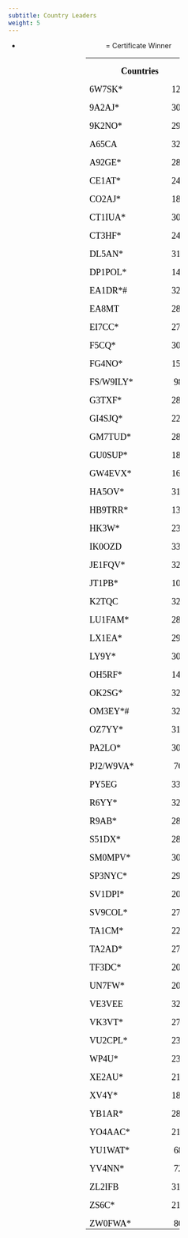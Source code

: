 ```yaml
---
subtitle: Country Leaders
weight: 5
---
```


<div align="center">

* = Certificate Winner

<table class="MsoNormalTable" border="0" cellspacing="0" cellpadding="0" width="189" style="width: 142.0pt; border-collapse: collapse">
	<tr style="height: 15.75pt">
		<td width="189" nowrap colspan="2" valign="bottom" style="width:142.0pt;padding:
0in 5.4pt 0in 5.4pt;height:15.75pt">
		<p class="MsoNormal" align="center" style="margin-bottom:0in;margin-bottom:.0001pt;
text-align:center;line-height:normal"><font face="Calibri" size="4"><b>
		<span style="color: black">Countries</span></b></font></td>
	</tr>
	<tr style="height: 15.0pt">
		<td width="142" nowrap valign="bottom" style="width:106.15pt;padding:0in 5.4pt 0in 5.4pt;
height:15.0pt">
		<p class="MsoNormal" style="margin-bottom:0in;margin-bottom:.0001pt;line-height:
normal"><font face="Calibri" size="4"><span style="color: black">6W7SK*</span></font></td>
		<td width="48" nowrap valign="bottom" style="width:35.85pt;padding:0in 5.4pt 0in 5.4pt;
height:15.0pt">
		<p class="MsoNormal" align="center" style="margin-bottom:0in;margin-bottom:.0001pt;
text-align:center;line-height:normal"><font face="Calibri" size="4">
		<span style="color: black">121</span></font></td>
	</tr>
	<tr style="height: 15.0pt">
		<td width="142" nowrap valign="bottom" style="width:106.15pt;padding:0in 5.4pt 0in 5.4pt;
height:15.0pt">
		<p class="MsoNormal" style="margin-bottom:0in;margin-bottom:.0001pt;line-height:
normal"><font face="Calibri" size="4"><span style="color: black">9A2AJ*</span></font></td>
		<td width="48" nowrap valign="bottom" style="width:35.85pt;padding:0in 5.4pt 0in 5.4pt;
height:15.0pt">
		<p class="MsoNormal" align="center" style="margin-bottom:0in;margin-bottom:.0001pt;
text-align:center;line-height:normal"><font face="Calibri" size="4">
		<span style="color: black">308</span></font></td>
	</tr>
	<tr style="height: 15.0pt">
		<td width="142" nowrap valign="bottom" style="width:106.15pt;padding:0in 5.4pt 0in 5.4pt;
height:15.0pt">
		<p class="MsoNormal" style="margin-bottom:0in;margin-bottom:.0001pt;line-height:
normal"><font face="Calibri" size="4"><span style="color: black">9K2NO*</span></font></td>
		<td width="48" nowrap valign="bottom" style="width:35.85pt;padding:0in 5.4pt 0in 5.4pt;
height:15.0pt">
		<p class="MsoNormal" align="center" style="margin-bottom:0in;margin-bottom:.0001pt;
text-align:center;line-height:normal"><font face="Calibri" size="4">
		<span style="color: black">294</span></font></td>
	</tr>
	<tr style="height: 15.0pt">
		<td width="142" nowrap valign="bottom" style="width:106.15pt;padding:0in 5.4pt 0in 5.4pt;
height:15.0pt">
		<p class="MsoNormal" style="margin-bottom:0in;margin-bottom:.0001pt;line-height:
normal"><font face="Calibri" size="4"><span style="color: black">A65CA</span></font></td>
		<td width="48" nowrap valign="bottom" style="width:35.85pt;padding:0in 5.4pt 0in 5.4pt;
height:15.0pt">
		<p class="MsoNormal" align="center" style="margin-bottom:0in;margin-bottom:.0001pt;
text-align:center;line-height:normal"><font face="Calibri" size="4">
		<span style="color: black">322</span></font></td>
	</tr>
	<tr style="height: 15.0pt">
		<td width="142" nowrap valign="bottom" style="width:106.15pt;padding:0in 5.4pt 0in 5.4pt;
height:15.0pt">
		<p class="MsoNormal" style="margin-bottom:0in;margin-bottom:.0001pt;line-height:
normal"><font face="Calibri" size="4"><span style="color: black">A92GE*</span></font></td>
		<td width="48" nowrap valign="bottom" style="width:35.85pt;padding:0in 5.4pt 0in 5.4pt;
height:15.0pt">
		<p class="MsoNormal" align="center" style="margin-bottom:0in;margin-bottom:.0001pt;
text-align:center;line-height:normal"><font face="Calibri" size="4">
		<span style="color: black">288</span></font></td>
	</tr>
	<tr style="height: 15.0pt">
		<td width="142" nowrap valign="bottom" style="width:106.15pt;padding:0in 5.4pt 0in 5.4pt;
height:15.0pt">
		<p class="MsoNormal" style="margin-bottom:0in;margin-bottom:.0001pt;line-height:
normal"><font face="Calibri" size="4"><span style="color: black">CE1AT*</span></font></td>
		<td width="48" nowrap valign="bottom" style="width:35.85pt;padding:0in 5.4pt 0in 5.4pt;
height:15.0pt">
		<p class="MsoNormal" align="center" style="margin-bottom:0in;margin-bottom:.0001pt;
text-align:center;line-height:normal"><font face="Calibri" size="4">
		<span style="color: black">242</span></font></td>
	</tr>
	<tr style="height: 15.0pt">
		<td width="142" nowrap valign="bottom" style="width:106.15pt;padding:0in 5.4pt 0in 5.4pt;
height:15.0pt">
		<p class="MsoNormal" style="margin-bottom:0in;margin-bottom:.0001pt;line-height:
normal"><font face="Calibri" size="4"><span style="color: black">CO2AJ*</span></font></td>
		<td width="48" nowrap valign="bottom" style="width:35.85pt;padding:0in 5.4pt 0in 5.4pt;
height:15.0pt">
		<p class="MsoNormal" align="center" style="margin-bottom:0in;margin-bottom:.0001pt;
text-align:center;line-height:normal"><font face="Calibri" size="4">
		<span style="color: black">185</span></font></td>
	</tr>
	<tr style="height: 15.0pt">
		<td width="142" nowrap valign="bottom" style="width:106.15pt;padding:0in 5.4pt 0in 5.4pt;
height:15.0pt">
		<p class="MsoNormal" style="margin-bottom:0in;margin-bottom:.0001pt;line-height:
normal"><font face="Calibri" size="4"><span style="color: black">CT1IUA*</span></font></td>
		<td width="48" nowrap valign="bottom" style="width:35.85pt;padding:0in 5.4pt 0in 5.4pt;
height:15.0pt">
		<p class="MsoNormal" align="center" style="margin-bottom:0in;margin-bottom:.0001pt;
text-align:center;line-height:normal"><font face="Calibri" size="4">
		<span style="color: black">305</span></font></td>
	</tr>
	<tr style="height: 15.0pt">
		<td width="142" nowrap valign="bottom" style="width:106.15pt;padding:0in 5.4pt 0in 5.4pt;
height:15.0pt">
		<p class="MsoNormal" style="margin-bottom:0in;margin-bottom:.0001pt;line-height:
normal"><font face="Calibri" size="4"><span style="color: black">CT3HF*</span></font></td>
		<td width="48" nowrap valign="bottom" style="width:35.85pt;padding:0in 5.4pt 0in 5.4pt;
height:15.0pt">
		<p class="MsoNormal" align="center" style="margin-bottom:0in;margin-bottom:.0001pt;
text-align:center;line-height:normal"><font face="Calibri" size="4">
		<span style="color: black">249</span></font></td>
	</tr>
	<tr style="height: 15.0pt">
		<td width="142" nowrap valign="bottom" style="width:106.15pt;padding:0in 5.4pt 0in 5.4pt;
height:15.0pt">
		<p class="MsoNormal" style="margin-bottom:0in;margin-bottom:.0001pt;line-height:
normal"><font face="Calibri" size="4"><span style="color: black">DL5AN*</span></font></td>
		<td width="48" nowrap valign="bottom" style="width:35.85pt;padding:0in 5.4pt 0in 5.4pt;
height:15.0pt">
		<p class="MsoNormal" align="center" style="margin-bottom:0in;margin-bottom:.0001pt;
text-align:center;line-height:normal"><font face="Calibri" size="4">
		<span style="color: black">319</span></font></td>
	</tr>
	<tr style="height: 15.0pt">
		<td width="142" nowrap valign="bottom" style="width:106.15pt;padding:0in 5.4pt 0in 5.4pt;
height:15.0pt">
		<p class="MsoNormal" style="margin-bottom:0in;margin-bottom:.0001pt;line-height:
normal"><font face="Calibri" size="4"><span style="color: black">DP1POL*</span></font></td>
		<td width="48" nowrap valign="bottom" style="width:35.85pt;padding:0in 5.4pt 0in 5.4pt;
height:15.0pt">
		<p class="MsoNormal" align="center" style="margin-bottom:0in;margin-bottom:.0001pt;
text-align:center;line-height:normal"><font face="Calibri" size="4">
		<span style="color: black">143</span></font></td>
	</tr>
	<tr style="height: 15.0pt">
		<td width="142" nowrap valign="bottom" style="width:106.15pt;padding:0in 5.4pt 0in 5.4pt;
height:15.0pt">
		<p class="MsoNormal" style="margin-bottom:0in;margin-bottom:.0001pt;line-height:
normal"><font face="Calibri" size="4"><span style="color: black">EA1DR*#</span></font></td>
		<td width="48" nowrap valign="bottom" style="width:35.85pt;padding:0in 5.4pt 0in 5.4pt;
height:15.0pt">
		<p class="MsoNormal" align="center" style="margin-bottom:0in;margin-bottom:.0001pt;
text-align:center;line-height:normal"><font face="Calibri" size="4">
		<span style="color: black">326</span></font></td>
	</tr>
	<tr style="height: 15.0pt">
		<td width="142" nowrap valign="bottom" style="width:106.15pt;padding:0in 5.4pt 0in 5.4pt;
height:15.0pt">
		<p class="MsoNormal" style="margin-bottom:0in;margin-bottom:.0001pt;line-height:
normal"><font face="Calibri" size="4"><span style="color: black">EA8MT</span></font></td>
		<td width="48" nowrap valign="bottom" style="width:35.85pt;padding:0in 5.4pt 0in 5.4pt;
height:15.0pt">
		<p class="MsoNormal" align="center" style="margin-bottom:0in;margin-bottom:.0001pt;
text-align:center;line-height:normal"><font face="Calibri" size="4">
		<span style="color: black">289</span></font></td>
	</tr>
	<tr style="height: 15.0pt">
		<td width="142" nowrap valign="bottom" style="width:106.15pt;padding:0in 5.4pt 0in 5.4pt;
height:15.0pt">
		<p class="MsoNormal" style="margin-bottom:0in;margin-bottom:.0001pt;line-height:
normal"><font face="Calibri" size="4"><span style="color: black">EI7CC*</span></font></td>
		<td width="48" nowrap valign="bottom" style="width:35.85pt;padding:0in 5.4pt 0in 5.4pt;
height:15.0pt">
		<p class="MsoNormal" align="center" style="margin-bottom:0in;margin-bottom:.0001pt;
text-align:center;line-height:normal"><font face="Calibri" size="4">
		<span style="color: black">271</span></font></td>
	</tr>
	<tr style="height: 15.0pt">
		<td width="142" nowrap valign="bottom" style="width:106.15pt;padding:0in 5.4pt 0in 5.4pt;
height:15.0pt">
		<p class="MsoNormal" style="margin-bottom:0in;margin-bottom:.0001pt;line-height:
normal"><font face="Calibri" size="4"><span style="color: black">F5CQ*</span></font></td>
		<td width="48" nowrap valign="bottom" style="width:35.85pt;padding:0in 5.4pt 0in 5.4pt;
height:15.0pt">
		<p class="MsoNormal" align="center" style="margin-bottom:0in;margin-bottom:.0001pt;
text-align:center;line-height:normal"><font face="Calibri" size="4">
		<span style="color: black">309</span></font></td>
	</tr>
	<tr style="height: 15.0pt">
		<td width="142" nowrap valign="bottom" style="width:106.15pt;padding:0in 5.4pt 0in 5.4pt;
height:15.0pt">
		<p class="MsoNormal" style="margin-bottom:0in;margin-bottom:.0001pt;line-height:
normal"><font face="Calibri" size="4"><span style="color: black">FG4NO*</span></font></td>
		<td width="48" nowrap valign="bottom" style="width:35.85pt;padding:0in 5.4pt 0in 5.4pt;
height:15.0pt">
		<p class="MsoNormal" align="center" style="margin-bottom:0in;margin-bottom:.0001pt;
text-align:center;line-height:normal"><font face="Calibri" size="4">
		<span style="color: black">155</span></font></td>
	</tr>
	<tr style="height: 15.0pt">
		<td width="142" nowrap valign="bottom" style="width:106.15pt;padding:0in 5.4pt 0in 5.4pt;
height:15.0pt">
		<p class="MsoNormal" style="margin-bottom:0in;margin-bottom:.0001pt;line-height:
normal"><font face="Calibri" size="4"><span style="color: black">FS/W9ILY*</span></font></td>
		<td width="48" nowrap valign="bottom" style="width:35.85pt;padding:0in 5.4pt 0in 5.4pt;
height:15.0pt">
		<p class="MsoNormal" align="center" style="margin-bottom:0in;margin-bottom:.0001pt;
text-align:center;line-height:normal"><font face="Calibri" size="4">
		<span style="color: black">98</span></font></td>
	</tr>
	<tr style="height: 15.0pt">
		<td width="142" nowrap valign="bottom" style="width:106.15pt;padding:0in 5.4pt 0in 5.4pt;
height:15.0pt">
		<p class="MsoNormal" style="margin-bottom:0in;margin-bottom:.0001pt;line-height:
normal"><font face="Calibri" size="4"><span style="color: black">G3TXF*</span></font></td>
		<td width="48" nowrap valign="bottom" style="width:35.85pt;padding:0in 5.4pt 0in 5.4pt;
height:15.0pt">
		<p class="MsoNormal" align="center" style="margin-bottom:0in;margin-bottom:.0001pt;
text-align:center;line-height:normal"><font face="Calibri" size="4">
		<span style="color: black">288</span></font></td>
	</tr>
	<tr style="height: 15.0pt">
		<td width="142" nowrap valign="bottom" style="width:106.15pt;padding:0in 5.4pt 0in 5.4pt;
height:15.0pt">
		<p class="MsoNormal" style="margin-bottom:0in;margin-bottom:.0001pt;line-height:
normal"><font face="Calibri" size="4"><span style="color: black">GI4SJQ*</span></font></td>
		<td width="48" nowrap valign="bottom" style="width:35.85pt;padding:0in 5.4pt 0in 5.4pt;
height:15.0pt">
		<p class="MsoNormal" align="center" style="margin-bottom:0in;margin-bottom:.0001pt;
text-align:center;line-height:normal"><font face="Calibri" size="4">
		<span style="color: black">224</span></font></td>
	</tr>
	<tr style="height: 15.0pt">
		<td width="142" nowrap valign="bottom" style="width:106.15pt;padding:0in 5.4pt 0in 5.4pt;
height:15.0pt">
		<p class="MsoNormal" style="margin-bottom:0in;margin-bottom:.0001pt;line-height:
normal"><font face="Calibri" size="4"><span style="color: black">GM7TUD*</span></font></td>
		<td width="48" nowrap valign="bottom" style="width:35.85pt;padding:0in 5.4pt 0in 5.4pt;
height:15.0pt">
		<p class="MsoNormal" align="center" style="margin-bottom:0in;margin-bottom:.0001pt;
text-align:center;line-height:normal"><font face="Calibri" size="4">
		<span style="color: black">288</span></font></td>
	</tr>
	<tr style="height: 15.0pt">
		<td width="142" nowrap valign="bottom" style="width:106.15pt;padding:0in 5.4pt 0in 5.4pt;
height:15.0pt">
		<p class="MsoNormal" style="margin-bottom:0in;margin-bottom:.0001pt;line-height:
normal"><font face="Calibri" size="4"><span style="color: black">GU0SUP*</span></font></td>
		<td width="48" nowrap valign="bottom" style="width:35.85pt;padding:0in 5.4pt 0in 5.4pt;
height:15.0pt">
		<p class="MsoNormal" align="center" style="margin-bottom:0in;margin-bottom:.0001pt;
text-align:center;line-height:normal"><font face="Calibri" size="4">
		<span style="color: black">185</span></font></td>
	</tr>
	<tr style="height: 15.0pt">
		<td width="142" nowrap valign="bottom" style="width:106.15pt;padding:0in 5.4pt 0in 5.4pt;
height:15.0pt">
		<p class="MsoNormal" style="margin-bottom:0in;margin-bottom:.0001pt;line-height:
normal"><font face="Calibri" size="4"><span style="color: black">GW4EVX*</span></font></td>
		<td width="48" nowrap valign="bottom" style="width:35.85pt;padding:0in 5.4pt 0in 5.4pt;
height:15.0pt">
		<p class="MsoNormal" align="center" style="margin-bottom:0in;margin-bottom:.0001pt;
text-align:center;line-height:normal"><font face="Calibri" size="4">
		<span style="color: black">163</span></font></td>
	</tr>
	<tr style="height: 15.0pt">
		<td width="142" nowrap valign="bottom" style="width:106.15pt;padding:0in 5.4pt 0in 5.4pt;
height:15.0pt">
		<p class="MsoNormal" style="margin-bottom:0in;margin-bottom:.0001pt;line-height:
normal"><font face="Calibri" size="4"><span style="color: black">HA5OV*</span></font></td>
		<td width="48" nowrap valign="bottom" style="width:35.85pt;padding:0in 5.4pt 0in 5.4pt;
height:15.0pt">
		<p class="MsoNormal" align="center" style="margin-bottom:0in;margin-bottom:.0001pt;
text-align:center;line-height:normal"><font face="Calibri" size="4">
		<span style="color: black">318</span></font></td>
	</tr>
	<tr style="height: 15.0pt">
		<td width="142" nowrap valign="bottom" style="width:106.15pt;padding:0in 5.4pt 0in 5.4pt;
height:15.0pt">
		<p class="MsoNormal" style="margin-bottom:0in;margin-bottom:.0001pt;line-height:
normal"><font face="Calibri" size="4"><span style="color: black">HB9TRR*</span></font></td>
		<td width="48" nowrap valign="bottom" style="width:35.85pt;padding:0in 5.4pt 0in 5.4pt;
height:15.0pt">
		<p class="MsoNormal" align="center" style="margin-bottom:0in;margin-bottom:.0001pt;
text-align:center;line-height:normal"><font face="Calibri" size="4">
		<span style="color: black">130</span></font></td>
	</tr>
	<tr style="height: 15.0pt">
		<td width="142" nowrap valign="bottom" style="width:106.15pt;padding:0in 5.4pt 0in 5.4pt;
height:15.0pt">
		<p class="MsoNormal" style="margin-bottom:0in;margin-bottom:.0001pt;line-height:
normal"><font face="Calibri" size="4"><span style="color: black">HK3W*</span></font></td>
		<td width="48" nowrap valign="bottom" style="width:35.85pt;padding:0in 5.4pt 0in 5.4pt;
height:15.0pt">
		<p class="MsoNormal" align="center" style="margin-bottom:0in;margin-bottom:.0001pt;
text-align:center;line-height:normal"><font face="Calibri" size="4">
		<span style="color: black">231</span></font></td>
	</tr>
	<tr style="height: 15.0pt">
		<td width="142" nowrap valign="bottom" style="width:106.15pt;padding:0in 5.4pt 0in 5.4pt;
height:15.0pt">
		<p class="MsoNormal" style="margin-bottom:0in;margin-bottom:.0001pt;line-height:
normal"><font face="Calibri" size="4"><span style="color: black">IK0OZD</span></font></td>
		<td width="48" nowrap valign="bottom" style="width:35.85pt;padding:0in 5.4pt 0in 5.4pt;
height:15.0pt">
		<p class="MsoNormal" align="center" style="margin-bottom:0in;margin-bottom:.0001pt;
text-align:center;line-height:normal"><font face="Calibri" size="4">
		<span style="color: black">333</span></font></td>
	</tr>
	<tr style="height: 15.0pt">
		<td width="142" nowrap valign="bottom" style="width:106.15pt;padding:0in 5.4pt 0in 5.4pt;
height:15.0pt">
		<p class="MsoNormal" style="margin-bottom:0in;margin-bottom:.0001pt;line-height:
normal"><font face="Calibri" size="4"><span style="color: black">JE1FQV*</span></font></td>
		<td width="48" nowrap valign="bottom" style="width:35.85pt;padding:0in 5.4pt 0in 5.4pt;
height:15.0pt">
		<p class="MsoNormal" align="center" style="margin-bottom:0in;margin-bottom:.0001pt;
text-align:center;line-height:normal"><font face="Calibri" size="4">
		<span style="color: black">321</span></font></td>
	</tr>
	<tr style="height: 15.0pt">
		<td width="142" nowrap valign="bottom" style="width:106.15pt;padding:0in 5.4pt 0in 5.4pt;
height:15.0pt">
		<p class="MsoNormal" style="margin-bottom:0in;margin-bottom:.0001pt;line-height:
normal"><font face="Calibri" size="4"><span style="color: black">JT1PB*</span></font></td>
		<td width="48" nowrap valign="bottom" style="width:35.85pt;padding:0in 5.4pt 0in 5.4pt;
height:15.0pt">
		<p class="MsoNormal" align="center" style="margin-bottom:0in;margin-bottom:.0001pt;
text-align:center;line-height:normal"><font face="Calibri" size="4">
		<span style="color: black">102</span></font></td>
	</tr>
	<tr style="height: 15.0pt">
		<td width="142" nowrap valign="bottom" style="width:106.15pt;padding:0in 5.4pt 0in 5.4pt;
height:15.0pt">
		<p class="MsoNormal" style="margin-bottom:0in;margin-bottom:.0001pt;line-height:
normal"><font face="Calibri" size="4"><span style="color: black">K2TQC</span></font></td>
		<td width="48" nowrap valign="bottom" style="width:35.85pt;padding:0in 5.4pt 0in 5.4pt;
height:15.0pt">
		<p class="MsoNormal" align="center" style="margin-bottom:0in;margin-bottom:.0001pt;
text-align:center;line-height:normal"><font face="Calibri" size="4">
		<span style="color: black">328</span></font></td>
	</tr>
	<tr style="height: 15.0pt">
		<td width="142" nowrap valign="bottom" style="width:106.15pt;padding:0in 5.4pt 0in 5.4pt;
height:15.0pt">
		<p class="MsoNormal" style="margin-bottom:0in;margin-bottom:.0001pt;line-height:
normal"><font face="Calibri" size="4"><span style="color: black">LU1FAM*</span></font></td>
		<td width="48" nowrap valign="bottom" style="width:35.85pt;padding:0in 5.4pt 0in 5.4pt;
height:15.0pt">
		<p class="MsoNormal" align="center" style="margin-bottom:0in;margin-bottom:.0001pt;
text-align:center;line-height:normal"><font face="Calibri" size="4">
		<span style="color: black">283</span></font></td>
	</tr>
	<tr style="height: 15.0pt">
		<td width="142" nowrap valign="bottom" style="width:106.15pt;padding:0in 5.4pt 0in 5.4pt;
height:15.0pt">
		<p class="MsoNormal" style="margin-bottom:0in;margin-bottom:.0001pt;line-height:
normal"><font face="Calibri" size="4"><span style="color: black">LX1EA*</span></font></td>
		<td width="48" nowrap valign="bottom" style="width:35.85pt;padding:0in 5.4pt 0in 5.4pt;
height:15.0pt">
		<p class="MsoNormal" align="center" style="margin-bottom:0in;margin-bottom:.0001pt;
text-align:center;line-height:normal"><font face="Calibri" size="4">
		<span style="color: black">291</span></font></td>
	</tr>
	<tr style="height: 15.0pt">
		<td width="142" nowrap valign="bottom" style="width:106.15pt;padding:0in 5.4pt 0in 5.4pt;
height:15.0pt">
		<p class="MsoNormal" style="margin-bottom:0in;margin-bottom:.0001pt;line-height:
normal"><font face="Calibri" size="4"><span style="color: black">LY9Y*</span></font></td>
		<td width="48" nowrap valign="bottom" style="width:35.85pt;padding:0in 5.4pt 0in 5.4pt;
height:15.0pt">
		<p class="MsoNormal" align="center" style="margin-bottom:0in;margin-bottom:.0001pt;
text-align:center;line-height:normal"><font face="Calibri" size="4">
		<span style="color: black">300</span></font></td>
	</tr>
	<tr style="height: 15.0pt">
		<td width="142" nowrap valign="bottom" style="width:106.15pt;padding:0in 5.4pt 0in 5.4pt;
height:15.0pt">
		<p class="MsoNormal" style="margin-bottom:0in;margin-bottom:.0001pt;line-height:
normal"><font face="Calibri" size="4"><span style="color: black">OH5RF*</span></font></td>
		<td width="48" nowrap valign="bottom" style="width:35.85pt;padding:0in 5.4pt 0in 5.4pt;
height:15.0pt">
		<p class="MsoNormal" align="center" style="margin-bottom:0in;margin-bottom:.0001pt;
text-align:center;line-height:normal"><font face="Calibri" size="4">
		<span style="color: black">146</span></font></td>
	</tr>
	<tr style="height: 15.0pt">
		<td width="142" nowrap valign="bottom" style="width:106.15pt;padding:0in 5.4pt 0in 5.4pt;
height:15.0pt">
		<p class="MsoNormal" style="margin-bottom:0in;margin-bottom:.0001pt;line-height:
normal"><font face="Calibri" size="4"><span style="color: black">OK2SG*</span></font></td>
		<td width="48" nowrap valign="bottom" style="width:35.85pt;padding:0in 5.4pt 0in 5.4pt;
height:15.0pt">
		<p class="MsoNormal" align="center" style="margin-bottom:0in;margin-bottom:.0001pt;
text-align:center;line-height:normal"><font face="Calibri" size="4">
		<span style="color: black">321</span></font></td>
	</tr>
	<tr style="height: 15.0pt">
		<td width="142" nowrap valign="bottom" style="width:106.15pt;padding:0in 5.4pt 0in 5.4pt;
height:15.0pt">
		<p class="MsoNormal" style="margin-bottom:0in;margin-bottom:.0001pt;line-height:
normal"><font face="Calibri" size="4"><span style="color: black">OM3EY*#</span></font></td>
		<td width="48" nowrap valign="bottom" style="width:35.85pt;padding:0in 5.4pt 0in 5.4pt;
height:15.0pt">
		<p class="MsoNormal" align="center" style="margin-bottom:0in;margin-bottom:.0001pt;
text-align:center;line-height:normal"><font face="Calibri" size="4">
		<span style="color: black">329</span></font></td>
	</tr>
	<tr style="height: 15.0pt">
		<td width="142" nowrap valign="bottom" style="width:106.15pt;padding:0in 5.4pt 0in 5.4pt;
height:15.0pt">
		<p class="MsoNormal" style="margin-bottom:0in;margin-bottom:.0001pt;line-height:
normal"><font face="Calibri" size="4"><span style="color: black">OZ7YY*</span></font></td>
		<td width="48" nowrap valign="bottom" style="width:35.85pt;padding:0in 5.4pt 0in 5.4pt;
height:15.0pt">
		<p class="MsoNormal" align="center" style="margin-bottom:0in;margin-bottom:.0001pt;
text-align:center;line-height:normal"><font face="Calibri" size="4">
		<span style="color: black">314</span></font></td>
	</tr>
	<tr style="height: 15.0pt">
		<td width="142" nowrap valign="bottom" style="width:106.15pt;padding:0in 5.4pt 0in 5.4pt;
height:15.0pt">
		<p class="MsoNormal" style="margin-bottom:0in;margin-bottom:.0001pt;line-height:
normal"><font face="Calibri" size="4"><span style="color: black">PA2LO*</span></font></td>
		<td width="48" nowrap valign="bottom" style="width:35.85pt;padding:0in 5.4pt 0in 5.4pt;
height:15.0pt">
		<p class="MsoNormal" align="center" style="margin-bottom:0in;margin-bottom:.0001pt;
text-align:center;line-height:normal"><font face="Calibri" size="4">
		<span style="color: black">305</span></font></td>
	</tr>
	<tr style="height: 15.0pt">
		<td width="142" nowrap valign="bottom" style="width:106.15pt;padding:0in 5.4pt 0in 5.4pt;
height:15.0pt">
		<p class="MsoNormal" style="margin-bottom:0in;margin-bottom:.0001pt;line-height:
normal"><font face="Calibri" size="4"><span style="color: black">PJ2/W9VA*</span></font></td>
		<td width="48" nowrap valign="bottom" style="width:35.85pt;padding:0in 5.4pt 0in 5.4pt;
height:15.0pt">
		<p class="MsoNormal" align="center" style="margin-bottom:0in;margin-bottom:.0001pt;
text-align:center;line-height:normal"><font face="Calibri" size="4">
		<span style="color: black">76</span></font></td>
	</tr>
	<tr style="height: 15.0pt">
		<td width="142" nowrap valign="bottom" style="width:106.15pt;padding:0in 5.4pt 0in 5.4pt;
height:15.0pt">
		<p class="MsoNormal" style="margin-bottom:0in;margin-bottom:.0001pt;line-height:
normal"><font face="Calibri" size="4"><span style="color: black">PY5EG</span></font></td>
		<td width="48" nowrap valign="bottom" style="width:35.85pt;padding:0in 5.4pt 0in 5.4pt;
height:15.0pt">
		<p class="MsoNormal" align="center" style="margin-bottom:0in;margin-bottom:.0001pt;
text-align:center;line-height:normal"><font face="Calibri" size="4">
		<span style="color: black">336</span></font></td>
	</tr>
	<tr style="height: 15.0pt">
		<td width="142" nowrap valign="bottom" style="width:106.15pt;padding:0in 5.4pt 0in 5.4pt;
height:15.0pt">
		<p class="MsoNormal" style="margin-bottom:0in;margin-bottom:.0001pt;line-height:
normal"><font face="Calibri" size="4"><span style="color: black">R6YY*</span></font></td>
		<td width="48" nowrap valign="bottom" style="width:35.85pt;padding:0in 5.4pt 0in 5.4pt;
height:15.0pt">
		<p class="MsoNormal" align="center" style="margin-bottom:0in;margin-bottom:.0001pt;
text-align:center;line-height:normal"><font face="Calibri" size="4">
		<span style="color: black">329</span></font></td>
	</tr>
	<tr style="height: 15.0pt">
		<td width="142" nowrap valign="bottom" style="width:106.15pt;padding:0in 5.4pt 0in 5.4pt;
height:15.0pt">
		<p class="MsoNormal" style="margin-bottom:0in;margin-bottom:.0001pt;line-height:
normal"><font face="Calibri" size="4"><span style="color: black">R9AB*</span></font></td>
		<td width="48" nowrap valign="bottom" style="width:35.85pt;padding:0in 5.4pt 0in 5.4pt;
height:15.0pt">
		<p class="MsoNormal" align="center" style="margin-bottom:0in;margin-bottom:.0001pt;
text-align:center;line-height:normal"><font face="Calibri" size="4">
		<span style="color: black">280</span></font></td>
	</tr>
	<tr style="height: 15.0pt">
		<td width="142" nowrap valign="bottom" style="width:106.15pt;padding:0in 5.4pt 0in 5.4pt;
height:15.0pt">
		<p class="MsoNormal" style="margin-bottom:0in;margin-bottom:.0001pt;line-height:
normal"><font face="Calibri" size="4"><span style="color: black">S51DX*</span></font></td>
		<td width="48" nowrap valign="bottom" style="width:35.85pt;padding:0in 5.4pt 0in 5.4pt;
height:15.0pt">
		<p class="MsoNormal" align="center" style="margin-bottom:0in;margin-bottom:.0001pt;
text-align:center;line-height:normal"><font face="Calibri" size="4">
		<span style="color: black">281</span></font></td>
	</tr>
	<tr style="height: 15.0pt">
		<td width="142" nowrap valign="bottom" style="width:106.15pt;padding:0in 5.4pt 0in 5.4pt;
height:15.0pt">
		<p class="MsoNormal" style="margin-bottom:0in;margin-bottom:.0001pt;line-height:
normal"><font face="Calibri" size="4"><span style="color: black">SM0MPV*</span></font></td>
		<td width="48" nowrap valign="bottom" style="width:35.85pt;padding:0in 5.4pt 0in 5.4pt;
height:15.0pt">
		<p class="MsoNormal" align="center" style="margin-bottom:0in;margin-bottom:.0001pt;
text-align:center;line-height:normal"><font face="Calibri" size="4">
		<span style="color: black">300</span></font></td>
	</tr>
	<tr style="height: 15.0pt">
		<td width="142" nowrap valign="bottom" style="width:106.15pt;padding:0in 5.4pt 0in 5.4pt;
height:15.0pt">
		<p class="MsoNormal" style="margin-bottom:0in;margin-bottom:.0001pt;line-height:
normal"><font face="Calibri" size="4"><span style="color: black">SP3NYC*</span></font></td>
		<td width="48" nowrap valign="bottom" style="width:35.85pt;padding:0in 5.4pt 0in 5.4pt;
height:15.0pt">
		<p class="MsoNormal" align="center" style="margin-bottom:0in;margin-bottom:.0001pt;
text-align:center;line-height:normal"><font face="Calibri" size="4">
		<span style="color: black">290</span></font></td>
	</tr>
	<tr style="height: 15.0pt">
		<td width="142" nowrap valign="bottom" style="width:106.15pt;padding:0in 5.4pt 0in 5.4pt;
height:15.0pt">
		<p class="MsoNormal" style="margin-bottom:0in;margin-bottom:.0001pt;line-height:
normal"><font face="Calibri" size="4"><span style="color: black">SV1DPI*</span></font></td>
		<td width="48" nowrap valign="bottom" style="width:35.85pt;padding:0in 5.4pt 0in 5.4pt;
height:15.0pt">
		<p class="MsoNormal" align="center" style="margin-bottom:0in;margin-bottom:.0001pt;
text-align:center;line-height:normal"><font face="Calibri" size="4">
		<span style="color: black">209</span></font></td>
	</tr>
	<tr style="height: 15.0pt">
		<td width="142" nowrap valign="bottom" style="width:106.15pt;padding:0in 5.4pt 0in 5.4pt;
height:15.0pt">
		<p class="MsoNormal" style="margin-bottom:0in;margin-bottom:.0001pt;line-height:
normal"><font face="Calibri" size="4"><span style="color: black">SV9COL*</span></font></td>
		<td width="48" nowrap valign="bottom" style="width:35.85pt;padding:0in 5.4pt 0in 5.4pt;
height:15.0pt">
		<p class="MsoNormal" align="center" style="margin-bottom:0in;margin-bottom:.0001pt;
text-align:center;line-height:normal"><font face="Calibri" size="4">
		<span style="color: black">273</span></font></td>
	</tr>
	<tr style="height: 15.0pt">
		<td width="142" nowrap valign="bottom" style="width:106.15pt;padding:0in 5.4pt 0in 5.4pt;
height:15.0pt">
		<p class="MsoNormal" style="margin-bottom:0in;margin-bottom:.0001pt;line-height:
normal"><font face="Calibri" size="4"><span style="color: black">TA1CM*</span></font></td>
		<td width="48" nowrap valign="bottom" style="width:35.85pt;padding:0in 5.4pt 0in 5.4pt;
height:15.0pt">
		<p class="MsoNormal" align="center" style="margin-bottom:0in;margin-bottom:.0001pt;
text-align:center;line-height:normal"><font face="Calibri" size="4">
		<span style="color: black">220</span></font></td>
	</tr>
	<tr style="height: 15.0pt">
		<td width="142" nowrap valign="bottom" style="width:106.15pt;padding:0in 5.4pt 0in 5.4pt;
height:15.0pt">
		<p class="MsoNormal" style="margin-bottom:0in;margin-bottom:.0001pt;line-height:
normal"><font face="Calibri" size="4"><span style="color: black">TA2AD*</span></font></td>
		<td width="48" nowrap valign="bottom" style="width:35.85pt;padding:0in 5.4pt 0in 5.4pt;
height:15.0pt">
		<p class="MsoNormal" align="center" style="margin-bottom:0in;margin-bottom:.0001pt;
text-align:center;line-height:normal"><font face="Calibri" size="4">
		<span style="color: black">270</span></font></td>
	</tr>
	<tr style="height: 15.0pt">
		<td width="142" nowrap valign="bottom" style="width:106.15pt;padding:0in 5.4pt 0in 5.4pt;
height:15.0pt">
		<p class="MsoNormal" style="margin-bottom:0in;margin-bottom:.0001pt;line-height:
normal"><font face="Calibri" size="4"><span style="color: black">TF3DC*</span></font></td>
		<td width="48" nowrap valign="bottom" style="width:35.85pt;padding:0in 5.4pt 0in 5.4pt;
height:15.0pt">
		<p class="MsoNormal" align="center" style="margin-bottom:0in;margin-bottom:.0001pt;
text-align:center;line-height:normal"><font face="Calibri" size="4">
		<span style="color: black">208</span></font></td>
	</tr>
	<tr style="height: 15.0pt">
		<td width="142" nowrap valign="bottom" style="width:106.15pt;padding:0in 5.4pt 0in 5.4pt;
height:15.0pt">
		<p class="MsoNormal" style="margin-bottom:0in;margin-bottom:.0001pt;line-height:
normal"><font face="Calibri" size="4"><span style="color: black">UN7FW*</span></font></td>
		<td width="48" nowrap valign="bottom" style="width:35.85pt;padding:0in 5.4pt 0in 5.4pt;
height:15.0pt">
		<p class="MsoNormal" align="center" style="margin-bottom:0in;margin-bottom:.0001pt;
text-align:center;line-height:normal"><font face="Calibri" size="4">
		<span style="color: black">208</span></font></td>
	</tr>
	<tr style="height: 15.0pt">
		<td width="142" nowrap valign="bottom" style="width:106.15pt;padding:0in 5.4pt 0in 5.4pt;
height:15.0pt">
		<p class="MsoNormal" style="margin-bottom:0in;margin-bottom:.0001pt;line-height:
normal"><font face="Calibri" size="4"><span style="color: black">VE3VEE</span></font></td>
		<td width="48" nowrap valign="bottom" style="width:35.85pt;padding:0in 5.4pt 0in 5.4pt;
height:15.0pt">
		<p class="MsoNormal" align="center" style="margin-bottom:0in;margin-bottom:.0001pt;
text-align:center;line-height:normal"><font face="Calibri" size="4">
		<span style="color: black">321</span></font></td>
	</tr>
	<tr style="height: 15.0pt">
		<td width="142" nowrap valign="bottom" style="width:106.15pt;padding:0in 5.4pt 0in 5.4pt;
height:15.0pt">
		<p class="MsoNormal" style="margin-bottom:0in;margin-bottom:.0001pt;line-height:
normal"><font face="Calibri" size="4"><span style="color: black">VK3VT*</span></font></td>
		<td width="48" nowrap valign="bottom" style="width:35.85pt;padding:0in 5.4pt 0in 5.4pt;
height:15.0pt">
		<p class="MsoNormal" align="center" style="margin-bottom:0in;margin-bottom:.0001pt;
text-align:center;line-height:normal"><font face="Calibri" size="4">
		<span style="color: black">277</span></font></td>
	</tr>
	<tr style="height: 15.0pt">
		<td width="142" nowrap valign="bottom" style="width:106.15pt;padding:0in 5.4pt 0in 5.4pt;
height:15.0pt">
		<p class="MsoNormal" style="margin-bottom:0in;margin-bottom:.0001pt;line-height:
normal"><font face="Calibri" size="4"><span style="color: black">VU2CPL*</span></font></td>
		<td width="48" nowrap valign="bottom" style="width:35.85pt;padding:0in 5.4pt 0in 5.4pt;
height:15.0pt">
		<p class="MsoNormal" align="center" style="margin-bottom:0in;margin-bottom:.0001pt;
text-align:center;line-height:normal"><font face="Calibri" size="4">
		<span style="color: black">238</span></font></td>
	</tr>
	<tr style="height: 15.0pt">
		<td width="142" nowrap valign="bottom" style="width:106.15pt;padding:0in 5.4pt 0in 5.4pt;
height:15.0pt">
		<p class="MsoNormal" style="margin-bottom:0in;margin-bottom:.0001pt;line-height:
normal"><font face="Calibri" size="4"><span style="color: black">WP4U*</span></font></td>
		<td width="48" nowrap valign="bottom" style="width:35.85pt;padding:0in 5.4pt 0in 5.4pt;
height:15.0pt">
		<p class="MsoNormal" align="center" style="margin-bottom:0in;margin-bottom:.0001pt;
text-align:center;line-height:normal"><font face="Calibri" size="4">
		<span style="color: black">233</span></font></td>
	</tr>
	<tr style="height: 15.0pt">
		<td width="142" nowrap valign="bottom" style="width:106.15pt;padding:0in 5.4pt 0in 5.4pt;
height:15.0pt">
		<p class="MsoNormal" style="margin-bottom:0in;margin-bottom:.0001pt;line-height:
normal"><font face="Calibri" size="4"><span style="color: black">XE2AU*</span></font></td>
		<td width="48" nowrap valign="bottom" style="width:35.85pt;padding:0in 5.4pt 0in 5.4pt;
height:15.0pt">
		<p class="MsoNormal" align="center" style="margin-bottom:0in;margin-bottom:.0001pt;
text-align:center;line-height:normal"><font face="Calibri" size="4">
		<span style="color: black">218</span></font></td>
	</tr>
	<tr style="height: 15.0pt">
		<td width="142" nowrap valign="bottom" style="width:106.15pt;padding:0in 5.4pt 0in 5.4pt;
height:15.0pt">
		<p class="MsoNormal" style="margin-bottom:0in;margin-bottom:.0001pt;line-height:
normal"><font face="Calibri" size="4"><span style="color: black">XV4Y*</span></font></td>
		<td width="48" nowrap valign="bottom" style="width:35.85pt;padding:0in 5.4pt 0in 5.4pt;
height:15.0pt">
		<p class="MsoNormal" align="center" style="margin-bottom:0in;margin-bottom:.0001pt;
text-align:center;line-height:normal"><font face="Calibri" size="4">
		<span style="color: black">182</span></font></td>
	</tr>
	<tr style="height: 15.0pt">
		<td width="142" nowrap valign="bottom" style="width:106.15pt;padding:0in 5.4pt 0in 5.4pt;
height:15.0pt">
		<p class="MsoNormal" style="margin-bottom:0in;margin-bottom:.0001pt;line-height:
normal"><font face="Calibri" size="4"><span style="color: black">YB1AR*</span></font></td>
		<td width="48" nowrap valign="bottom" style="width:35.85pt;padding:0in 5.4pt 0in 5.4pt;
height:15.0pt">
		<p class="MsoNormal" align="center" style="margin-bottom:0in;margin-bottom:.0001pt;
text-align:center;line-height:normal"><font face="Calibri" size="4">
		<span style="color: black">285</span></font></td>
	</tr>
	<tr style="height: 15.0pt">
		<td width="142" nowrap valign="bottom" style="width:106.15pt;padding:0in 5.4pt 0in 5.4pt;
height:15.0pt">
		<p class="MsoNormal" style="margin-bottom:0in;margin-bottom:.0001pt;line-height:
normal"><font face="Calibri" size="4"><span style="color: black">YO4AAC*</span></font></td>
		<td width="48" nowrap valign="bottom" style="width:35.85pt;padding:0in 5.4pt 0in 5.4pt;
height:15.0pt">
		<p class="MsoNormal" align="center" style="margin-bottom:0in;margin-bottom:.0001pt;
text-align:center;line-height:normal"><font face="Calibri" size="4">
		<span style="color: black">215</span></font></td>
	</tr>
	<tr style="height: 15.0pt">
		<td width="142" nowrap valign="bottom" style="width:106.15pt;padding:0in 5.4pt 0in 5.4pt;
height:15.0pt">
		<p class="MsoNormal" style="margin-bottom:0in;margin-bottom:.0001pt;line-height:
normal"><font face="Calibri" size="4"><span style="color: black">YU1WAT*</span></font></td>
		<td width="48" nowrap valign="bottom" style="width:35.85pt;padding:0in 5.4pt 0in 5.4pt;
height:15.0pt">
		<p class="MsoNormal" align="center" style="margin-bottom:0in;margin-bottom:.0001pt;
text-align:center;line-height:normal"><font face="Calibri" size="4">
		<span style="color: black">68</span></font></td>
	</tr>
	<tr style="height: 15.0pt">
		<td width="142" nowrap valign="bottom" style="width:106.15pt;padding:0in 5.4pt 0in 5.4pt;
height:15.0pt">
		<p class="MsoNormal" style="margin-bottom:0in;margin-bottom:.0001pt;line-height:
normal"><font face="Calibri" size="4"><span style="color: black">YV4NN*</span></font></td>
		<td width="48" nowrap valign="bottom" style="width:35.85pt;padding:0in 5.4pt 0in 5.4pt;
height:15.0pt">
		<p class="MsoNormal" align="center" style="margin-bottom:0in;margin-bottom:.0001pt;
text-align:center;line-height:normal"><font face="Calibri" size="4">
		<span style="color: black">72</span></font></td>
	</tr>
	<tr style="height: 15.0pt">
		<td width="142" nowrap valign="bottom" style="width:106.15pt;padding:0in 5.4pt 0in 5.4pt;
height:15.0pt">
		<p class="MsoNormal" style="margin-bottom:0in;margin-bottom:.0001pt;line-height:
normal"><font face="Calibri" size="4"><span style="color: black">ZL2IFB</span></font></td>
		<td width="48" nowrap valign="bottom" style="width:35.85pt;padding:0in 5.4pt 0in 5.4pt;
height:15.0pt">
		<p class="MsoNormal" align="center" style="margin-bottom:0in;margin-bottom:.0001pt;
text-align:center;line-height:normal"><font face="Calibri" size="4">
		<span style="color: black">317</span></font></td>
	</tr>
	<tr style="height: 15.0pt">
		<td width="142" nowrap valign="bottom" style="width:106.15pt;padding:0in 5.4pt 0in 5.4pt;
height:15.0pt">
		<p class="MsoNormal" style="margin-bottom:0in;margin-bottom:.0001pt;line-height:
normal"><font face="Calibri" size="4"><span style="color: black">ZS6C*</span></font></td>
		<td width="48" nowrap valign="bottom" style="width:35.85pt;padding:0in 5.4pt 0in 5.4pt;
height:15.0pt">
		<p class="MsoNormal" align="center" style="margin-bottom:0in;margin-bottom:.0001pt;
text-align:center;line-height:normal"><font face="Calibri" size="4">
		<span style="color: black">213</span></font></td>
	</tr>
	<tr style="height: 15.0pt">
		<td width="142" nowrap valign="bottom" style="width:106.15pt;padding:0in 5.4pt 0in 5.4pt;
height:15.0pt">
		<p class="MsoNormal" style="margin-bottom:0in;margin-bottom:.0001pt;line-height:
normal"><font face="Calibri" size="4"><span style="color: black">ZW0FWA*</span></font></td>
		<td width="48" nowrap valign="bottom" style="width:35.85pt;padding:0in 5.4pt 0in 5.4pt;
height:15.0pt">
		<p class="MsoNormal" align="center" style="margin-bottom:0in;margin-bottom:.0001pt;
text-align:center;line-height:normal"><font face="Calibri" size="4">
		<span style="color: black">86</span></font></td>
	</tr>
</table>

</div>
